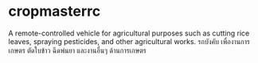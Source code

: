 # cropmasterrc
A remote-controlled vehicle for agricultural purposes such as cutting rice leaves, spraying pesticides, and other agricultural works.
รถบังคับ เพื่องานการเกษตร ตัดใบข้าว ฉีดพ่นยา และงานอื่นๆ ด้านการเกษตร
